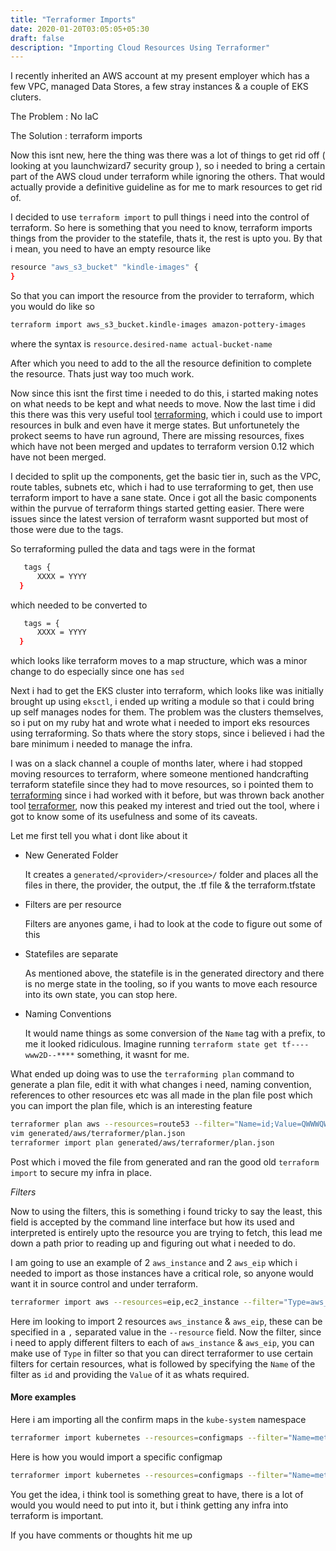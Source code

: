 ```yaml
---
title: "Terraformer Imports"
date: 2020-01-20T03:05:05+05:30
draft: false
description: "Importing Cloud Resources Using Terraformer"
---
```

 
I recently inherited an AWS account at my present employer which has a few VPC, managed Data Stores, a few stray instances & a couple of EKS cluters. 


The Problem : No IaC

The Solution : terraform imports

Now this isnt new, here the thing was there was a lot of things to get rid off ( looking at you launchwizard7 security group ), so i needed to bring a certain part of the AWS cloud under terraform while ignoring the others. That would actually provide a definitive guideline as for me to mark resources to get rid of.

I decided to use `terraform import` to pull things i need into the control of terraform. So here is something that you need to know, terraform imports things from the provider to the statefile, thats it, the rest is upto you. By that i mean, you need to have an empty resource like 

```bash
resource "aws_s3_bucket" "kindle-images" {
}
```

So that you can import the resource from the provider to terraform, which you would do like so

```bash
terraform import aws_s3_bucket.kindle-images amazon-pottery-images
```

where the syntax is `resource.desired-name actual-bucket-name`

After which you need to add to the all the resource definition to complete the resource. Thats just way too much work.  

Now since this isnt the first time i needed to do this, i started making notes on what needs to be kept and what needs to move. Now the last time i did this there was this very useful tool [terraforming][1], which i could use to import resources in bulk and even have it merge states. But unfortunetely the prokect seems to have run aground, There are missing resources, fixes which have not been merged and updates to terraform version 0.12 which have not been merged. 

I decided to split up the components, get the basic tier in, such as the VPC, route tables, subnets etc, which i had to use terraforming to get, then use terraform import to have a sane state. Once i got all the basic components within the purvue of terraform things started getting easier. There were issues since the latest version of terraform wasnt supported but most of those were due to the tags. 

So terraforming pulled the data and tags were in the format

```bash
   tags {
      XXXX = YYYY
  }
```

which needed to be converted to 

```bash
   tags = {
      XXXX = YYYY
  }
```

which looks like terraform moves to a map structure, which was a minor change to do especially since one has `sed`

Next i had to get the EKS cluster into terraform, which looks like was initially brought up using `eksctl`, i ended up writing a module so that i could bring up self manages nodes for them. The problem was the clusters themselves, so i put on my ruby hat and wrote what i needed to import eks resources using terraforming. So thats where the story stops, since i believed i had the bare minimum i needed to manage the infra.

I was on a slack channel a couple of months later, where i had stopped moving resources to terraform, where someone mentioned handcrafting terraform statefile since they had to move resources, so i pointed them to [terraforming][1] since i had worked with it before, but was thrown back another tool [terraformer][2], now this peaked my interest and tried out the tool, where i got to know some of its usefulness and some of its caveats. 


Let me first tell you what i dont like about it

* New Generated Folder

	It creates a `generated/<provider>/<resource>/` folder and places all the files in there, the provider, the output, the <resource>.tf file & the terraform.tfstate

* Filters are per resource
	
	Filters are anyones game, i had to look at the code to figure out some of this


* Statefiles are separate

	As mentioned above, the statefile is in the generated directory and there is no merge state in the tooling, so if you wants to move each resource into its own state, you can stop here.

* Naming Conventions
	
	It would name things as some conversion of the `Name` tag with a prefix, to me it looked ridiculous. Imagine running `terraform state get tf----www2D--****` something, it wasnt for me.  

What ended up doing was to use the `terraforming plan` command to generate a plan file, edit it with what changes i need, naming convention, references to other resources etc was all made in the plan file post which you can import the plan file, which is an interesting feature

```bash
terraformer plan aws --resources=route53 --filter="Name=id;Value=QWWWQWQWQWQWQ" --regions=ap-southeast-2
vim generated/aws/terraformer/plan.json
terraformer import plan generated/aws/terraformer/plan.json
```

Post which i moved the file from generated and ran the good old `terraform import` to secure my infra in place.

*Filters*

Now to using the filters, this is something i found tricky to say the least, this field is accepted by the command line interface but how its used and interpreted is entirely upto the resource you are trying to fetch, this lead me down a path prior to reading up and figuring out what i needed to do. 

I am going to use an example of 2 `aws_instance` and 2 `aws_eip` which i needed to import as those instances have a critical role, so anyone would want it in source control and under terraform.

```bash
terraformer import aws --resources=eip,ec2_instance --filter="Type=aws_eip;Name=id;Value=eipalloc-xxxxxxxx:eipalloc-yyyyyyy,Type=aws_instance;Name=id;Value=i-xxxxxxx:i-yyyyyyy" --regions=ap-south-1
```

Here im looking to import 2 resources `aws_instance` & `aws_eip`, these can be specified in a `,` separated value in the `--resource` field. Now the filter, since i need to apply different filters to each of `aws_instance` & `aws_eip`, you can make use of `Type` in filter so that you can direct terraformer to use certain filters for certain resources, what is followed by specifying the `Name` of the filter as `id` and providing the `Value` of it as whats required. 


#### More examples

Here i am importing all the confirm maps in the `kube-system` namespace

```bash
terraformer import kubernetes --resources=configmaps --filter="Name=metadata.namespace;Value=kube-system"
```

Here is how you would import a specific configmap

```bash
terraformer import kubernetes --resources=configmaps --filter="Name=metadata.name;Value=aws-auth"
```

You get the idea, i think tool is something great to have, there is a lot of would you would need to put into it, but i think getting any infra into terraform is important. 

If you have comments or thoughts hit me up

[1]:ihttps://github.com/dtan4/terraforming
[2]:https://github.com/GoogleCloudPlatform/terraformer
